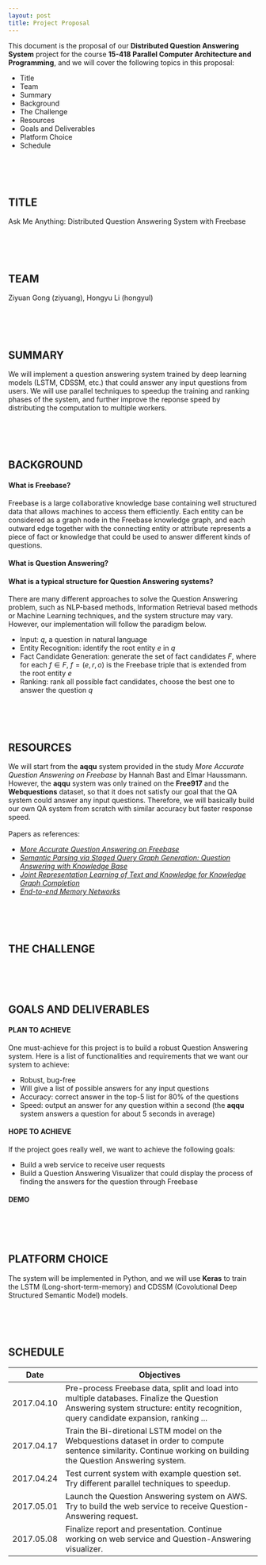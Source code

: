 ```yaml
---
layout: post
title: Project Proposal
---
```


This document is the proposal of our **Distributed Question Answering System** project for the course **15-418 Parallel Computer Architecture and Programming**, and we will cover the following topics in this proposal:
* Title
* Team
* Summary
* Background
* The Challenge
* Resources
* Goals and Deliverables
* Platform Choice
* Schedule

<br><br><br>
  
  
## TITLE
Ask Me Anything: Distributed Question Answering System with Freebase

<br><br><br>

## TEAM
Ziyuan Gong (ziyuang), Hongyu Li (hongyul)

<br><br><br>

## SUMMARY
We will implement a question answering system trained by deep learning models (LSTM, CDSSM, etc.) that could answer any input questions from users. We will use parallel techniques to speedup the training and ranking phases of the system, and further improve the reponse speed by distributing the computation to multiple workers.

<br><br><br>


## BACKGROUND
#### What is Freebase?
Freebase is a large collaborative knowledge base containing well structured data that allows machines to access them efficiently. Each entity can be considered as a graph node in the Freebase knowledge graph, and each outward edge together with the connecting entity or attribute represents a piece of fact or knowledge that could be used to answer different kinds of questions.

#### What is Question Answering?


#### What is a typical structure for Question Answering systems?
There are many different approaches to solve the Question Answering problem, such as NLP-based methods, Information Retrieval based methods or Machine Learning techniques, and the system structure may vary. However, our implementation will follow the paradigm below.
* Input: $q$, a question in natural language
* Entity Recognition: identify the root entity $e$ in $q$
* Fact Candidate Generation: generate the set of fact candidates $F$, where for each $f \in F$, $f = (e, r, o)$ is the Freebase triple that is extended from the root entity $e$
* Ranking: rank all possible fact candidates, choose the best one to answer the question $q$



<br><br><br>

## RESOURCES
We will start from the **aqqu** system provided in the study *More Accurate Question Answering on Freebase* by Hannah Bast and Elmar Haussmann. However, the **aqqu** system was only trained on the **Free917** and the **Webquestions** dataset, so that it does not satisfy our goal that the QA system could answer any input questions. Therefore, we will basically build our own QA system from scratch with similar accuracy but faster response speed.
<br><br>
Papers as references:
* [*More Accurate Question Answering on Freebase*](http://ad-publications.informatik.uni-freiburg.de/CIKM_freebase_qa_BH_2015.pdf)
* [*Semantic Parsing via Staged Query Graph Generation: Question Answering with Knowledge Base*](http://www.aclweb.org/anthology/P15-1128)
* [*Joint Representation Learning of Text and Knowledge for Knowledge Graph Completion*](https://arxiv.org/pdf/1611.04125.pdf)
* [*End-to-end Memory Networks*](https://papers.nips.cc/paper/5846-end-to-end-memory-networks.pdf)

<br><br><br>

## THE CHALLENGE

<br><br><br>

## GOALS AND DELIVERABLES
#### PLAN TO ACHIEVE
One must-achieve for this project is to build a robust Question Answering system. Here is a list of functionalities and requirements that we want our system to achieve:
* Robust, bug-free
* Will give a list of possible answers for any input questions
* Accuracy: correct answer in the top-5 list for 80% of the questions
* Speed: output an answer for any question within a second (the **aqqu** system answers a question for about 5 seconds in average)

#### HOPE TO ACHIEVE
If the project goes really well, we want to achieve the following goals:
* Build a web service to receive user requests
* Build a Question Answering Visualizer that could display the process of finding the answers for the question through Freebase

#### DEMO

<br><br><br>

## PLATFORM CHOICE

The system will be implemented in Python, and we will use **Keras** to train the LSTM (Long-short-term-memory) and CDSSM (Covolutional Deep Structured Semantic Model) models.

<br><br><br>

## SCHEDULE

| Date       | Objectives                                                                                                                                                                      |
|------------|---------------------------------------------------------------------------------------------------------------------------------------------------------------------------------|
| 2017.04.10 | Pre-process Freebase data, split and load into multiple databases. Finalize the Question Answering system structure: entity recognition, query candidate expansion, ranking ... |
| 2017.04.17 | Train the Bi-diretional LSTM model on the Webquestions dataset in order to compute sentence similarity. Continue working on building the Question Answering system.             |
| 2017.04.24 | Test current system with example question set. Try different parallel techniques to speedup.                                                                                    |
| 2017.05.01 | Launch the Question Answering system on AWS. Try to build the web service to receive Question-Answering request.                                                                |
| 2017.05.08 | Finalize report and presentation. Continue working on web service and Question-Answering visualizer.                                                                            |

<br><br><br>
